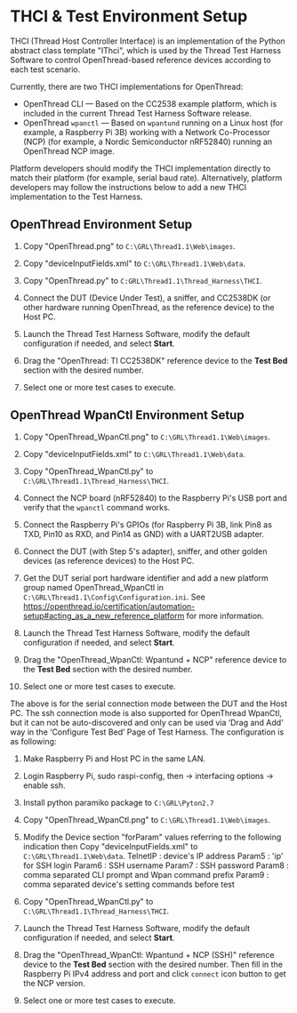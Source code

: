 THCI & Test Environment Setup
=============================

THCI (Thread Host Controller Interface) is an implementation of the Python abstract class template "IThci",
which is used by the Thread Test Harness Software to control OpenThread-based reference devices according to each test
scenario.

Currently, there are two THCI implementations for OpenThread:

* OpenThread CLI — Based on the CC2538 example platform, which is included in the current Thread Test Harness Software
  release.
* OpenThread `wpanctl` — Based on `wpantund` running on a Linux host (for example, a Raspberry Pi 3B) working with a Network
  Co-Processor (NCP) (for example, a Nordic Semiconductor nRF52840) running an OpenThread NCP image.

Platform developers should modify the THCI implementation directly to match their platform (for example, serial baud rate).
Alternatively, platform developers may follow the instructions below to add a new THCI implementation to the Test Harness.

## OpenThread Environment Setup ##

1. Copy "OpenThread.png" to `C:\GRL\Thread1.1\Web\images`.

2. Copy "deviceInputFields.xml" to `C:\GRL\Thread1.1\Web\data`.

3. Copy "OpenThread.py" to `C:GRL\Thread1.1\Thread_Harness\THCI`.

4. Connect the DUT (Device Under Test), a sniffer, and CC2538DK (or other hardware running OpenThread, as the reference device)
   to the Host PC.

5. Launch the Thread Test Harness Software, modify the default configuration if needed, and select **Start**.

6. Drag the "OpenThread: TI CC2538DK" reference device to the **Test Bed** section with the desired number.

7. Select one or more test cases to execute.


## OpenThread WpanCtl Environment Setup ##

1. Copy "OpenThread_WpanCtl.png" to `C:\GRL\Thread1.1\Web\images`.

2. Copy "deviceInputFields.xml" to `C:\GRL\Thread1.1\Web\data`.

3. Copy "OpenThread_WpanCtl.py" to `C:\GRL\Thread1.1\Thread_Harness\THCI`.

4. Connect the NCP board (nRF52840) to the Raspberry Pi's USB port and verify that the `wpanctl` command works.

5. Connect the Raspberry Pi's GPIOs (for Raspberry Pi 3B, link Pin8 as TXD, Pin10 as RXD, and Pin14 as GND) with
   a UART2USB adapter.

6. Connect the DUT (with Step 5's adapter), sniffer, and other golden devices (as reference devices) to the Host PC.

7. Get the DUT serial port hardware identifier and add a new platform group named OpenThread_WpanCtl in
   `C:\GRL\Thread1.1\Config\Configuration.ini`. See https://openthread.io/certification/automation-setup#acting_as_a_new_reference_platform
   for more information.

8. Launch the Thread Test Harness Software, modify the default configuration if needed, and select **Start**.

9. Drag the "OpenThread_WpanCtl: Wpantund + NCP" reference device to the **Test Bed** section with the desired number.

10. Select one or more test cases to execute.


The above is for the serial connection mode between the DUT and the Host PC. The ssh connection mode is
also supported for OpenThread WpanCtl, but it can not be auto-discovered and only can be used via ‘Drag and Add’ way
in the ‘Configure Test Bed’ Page of Test Harness. The configuration is as following:

1. Make Raspberry Pi and Host PC in the same LAN.

2. Login Raspberry Pi, sudo raspi-config, then -> interfacing options -> enable ssh.

3. Install python paramiko package to `C:\GRL\Pyton2.7`

4. Copy "OpenThread_WpanCtl.png" to `C:\GRL\Thread1.1\Web\images`.

5. Modify the Device section "forParam" values referring to the following indication then
   Copy "deviceInputFields.xml" to `C:\GRL\Thread1.1\Web\data`.
        TelnetIP : device's IP address
        Param5 : 'ip' for SSH login
        Param6 : SSH username
        Param7 : SSH password
        Param8 : comma separated CLI prompt and Wpan command prefix
        Param9 : comma separated device's setting commands before test

6. Copy "OpenThread_WpanCtl.py" to `C:\GRL\Thread1.1\Thread_Harness\THCI`.

7. Launch the Thread Test Harness Software, modify the default configuration if needed, and select **Start**.

8. Drag the "OpenThread_WpanCtl: Wpantund + NCP (SSH)" reference device to the **Test Bed** section with the desired number.
   Then fill in the Raspberry Pi IPv4 address and port and click `connect` icon button to get the NCP version.

9. Select one or more test cases to execute.

